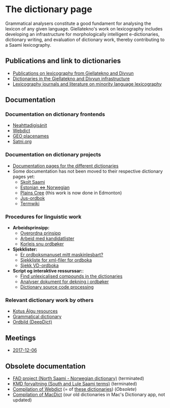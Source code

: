 # The dictionary page

Grammatical analysers constitute a good fundament for analysing the
lexicon of any given language. Giellatekno's work on lexicography
includes developing an infrastructure for morphologically intelligent
e-dictionaries, dictionary writing, and evaluation of dictionary work,
thereby contributing to a Saami lexicography.

## Publications and link to dictionaries

- [Publications on lexicography from Giellatekno and Divvun](http://giellatekno.uit.no/lexpublications.html)
- [Dictionaries in the Giellatekno and Divvun infrastructure](http://dicts.uit.no/index.eng.html)
- [Lexicography journals and literature on minority language lexicography](minoritylexlitt.md)

## Documentation

### Documentation on dictionary frontends

- [Neahttadigisánit](nds/index.html)
- [Webdict](webdict.html)
- [GEO placenames](geo.html)
- [Satni.org](satniorg.md)

### Documentation on dictionary projects

- [Documentation pages for the different dictionaries](https://giellalt.github.io/dicts/DictionarySources.html)
- Some documentation has not been moved to their respective dictionary pages yet:
  - [Skolt Saami](SkoltSaami2X/index.md)
  - [Estonian ⇔ Norwegian](EstonianNorwegian.html)
  - [Plains Cree](crkdict.html) (this work is now done in Edmonton)
  - [Jus-ordbok](jus/index.md)
  - [Termwiki](termwiki/index.md)

### Procedures for linguistic work

- **Arbeidsprinsipp:**
  - [Overordna prinsipp](dictionarywork.html)
  - [Arbeid med kandidatlister](NyeKandidater.html)
  - [Korleis snu ordbøker](PrinsippForOrdbokssnuing.html)
- **Sjekklister:**
  - [Er ordboksmanuset mitt maskinlesbart?](Maskinlesbar.html)
  - [Sjekkliste for xml-filer for ordboka](checklist.html)
  - [Sjekk VD-ordboka](VDcheck.html)
- **Script og interaktive ressurssar:**: 
  - [Find unlexicalised compounds in the dictionaries](unlexicalised_compounds.html)
  - [Analyser dokument for dekning i ordbøker](https://gtweb-02.uit.no/webpipeline-simple/webpipeline-simple/)
  - [Dictionary source code processing](DictionaryManipulation.html)

### Relevant dictionary work by others

- [Kotus Álgu resources](KotusResources.html)
- [Grammatical dictionary](GrammaticalDictionary.html)
- [Ordbild (DeepDict)](Ordbild.html)

## Meetings

- [2017-12-06](Meeting_2017-12-06.md)

## Obsolete documentation

- [FAD project (North Saami - Norwegian dictionary)](fad/index.html) (terminated)
- [KMD forvaltning (South and Lule Saami terms)](fad2/kmd.html) (terminated)
- [Compilation of Webdict](WebdictCompilation.html) (= of [these dictionaries](http://gtweb.uit.no/webdict/)) (_Obsolete_)
- [Compilation of MacDict](InteractiveDictionaryCompilation.html) (our old dictionaries in Mac's Dictionary app, not updated)
